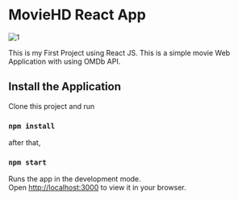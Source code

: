 # MovieHD React App

![1](https://github.com/Yasith8/MovieHD-Website/assets/90121062/f9b34e78-f8dc-465c-bb25-937704cc86bf)

This is my First Project using React JS. This is a simple movie Web Application with using OMDb API.

## Install the Application

Clone this project and run
### `npm install`

after that,

### `npm start`

Runs the app in the development mode.\
Open [http://localhost:3000](http://localhost:3000) to view it in your browser.


